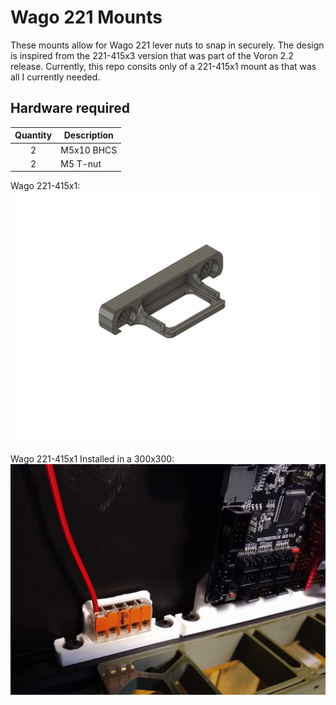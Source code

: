 # Wago 221 Mounts

These mounts allow for Wago 221 lever nuts to snap in securely.  The design is inspired from the 221-415x3 version that was part of the Voron 2.2 release.  Currently, this repo consits only of a 221-415x1 mount as that was all I currently needed.

## Hardware required

| Quantity | Description |
|:--------:|-------------|
| 2 | M5x10 BHCS |
| 2 | M5 T-nut |

Wago 221-415x1:
![Wago 221-415 Single Mount](Wago_221-415x1_Mount.png)

Wago 221-415x1 Installed in a 300x300:
![Wago 221-415 Single Installed](Wago_221-415x1_Installed.jpg)
